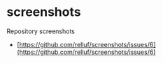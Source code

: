 # screenshots
Repository screenshots

* [https://github.com/relluf/screenshots/issues/6](https://github.com/relluf/screenshots/issues/6)
